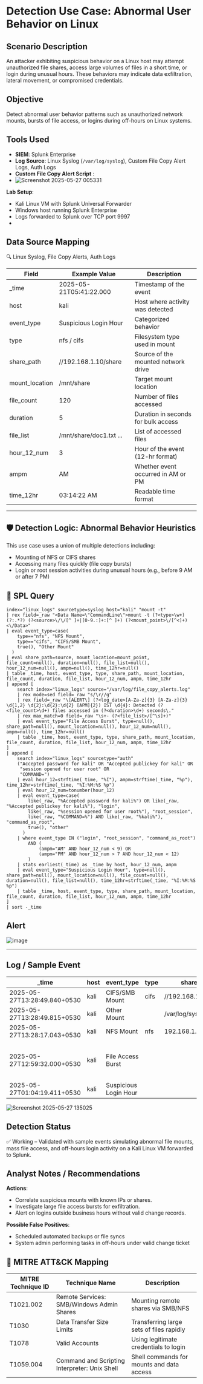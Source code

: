 
# Detection Use Case: Abnormal User Behavior on Linux

## Scenario Description
An attacker exhibiting suspicious behavior on a Linux host may attempt unauthorized file shares, access large volumes of files in a short time, or login during unusual hours. These behaviors may indicate data exfiltration, lateral movement, or compromised credentials.

## Objective
Detect abnormal user behavior patterns such as unauthorized network mounts, bursts of file access, or logins during off-hours on Linux systems.

## Tools Used
- **SIEM**: Splunk Enterprise  
- **Log Source**: Linux Syslog (`/var/log/syslog`), Custom File Copy Alert Logs, Auth Logs
- **Custom File Copy Alert Script** :
- ![Screenshot 2025-05-27 005331](https://github.com/user-attachments/assets/9ab4b8cd-c6a7-4438-ba0f-e82b2332bf73)


**Lab Setup**:
- Kali Linux VM with Splunk Universal Forwarder
- Windows host running Splunk Enterprise
- Logs forwarded to Splunk over TCP port 9997
- 

## Data Source Mapping
🔍 Linux Syslog, File Copy Alerts, Auth Logs

| Field | Example Value | Description |
|-------|----------------|-------------|
| _time | 2025-05-21T05:41:22.000 | Timestamp of the event |
| host | kali | Host where activity was detected |
| event_type | Suspicious Login Hour | Categorized behavior |
| type | nfs / cifs | Filesystem type used in mount |
| share_path | //192.168.1.10/share | Source of the mounted network drive |
| mount_location | /mnt/share | Target mount location |
| file_count | 120 | Number of files accessed |
| duration | 5 | Duration in seconds for bulk access |
| file_list | /mnt/share/doc1.txt ... | List of accessed files |
| hour_12_num | 3 | Hour of the event (12-hr format) |
| ampm | AM | Whether event occurred in AM or PM |
| time_12hr | 03:14:22 AM | Readable time format |

---

## 🛡️ Detection Logic: Abnormal Behavior Heuristics

This use case uses a union of multiple detections including:
- Mounting of NFS or CIFS shares
- Accessing many files quickly (file copy bursts)
- Login or root session activities during unusual hours (e.g., before 9 AM or after 7 PM)

## 🔎 SPL Query

```spl
index="linux_logs" sourcetype=syslog host="kali" "mount -t"
| rex field=_raw "<Data Name=\"CommandLine\">mount -t (?<type>\w+)(?:.*?) (?<source>\/\/[^ ]+|[0-9.:]+:[^ ]+) (?<mount_point>\/[^<]+)<\/Data>"
| eval event_type=case(
    type=="nfs", "NFS Mount",
    type=="cifs", "CIFS/SMB Mount",
    true(), "Other Mount"
  )
| eval share_path=source, mount_location=mount_point, file_count=null(), duration=null(), file_list=null(), hour_12_num=null(), ampm=null(), time_12hr=null()
| table _time, host, event_type, type, share_path, mount_location, file_count, duration, file_list, hour_12_num, ampm, time_12hr
| append [
    search index="linux_logs" source="/var/log/file_copy_alerts.log"
    | rex mode=sed field=_raw "s/\r//g"
    | rex field=_raw "\[ALERT\] (?<log_date>[A-Za-z]{3} [A-Za-z]{3} \d{1,2} \d{2}:\d{2}:\d{2} [APM]{2}) IST \d{4}: Detected (?<file_count>\d+) files accessed in (?<duration>\d+) seconds\."
    | rex max_match=0 field=_raw "\s+- (?<file_list>/[^\s]+)"
    | eval event_type="File Access Burst", type=null(), share_path=null(), mount_location=null(), hour_12_num=null(), ampm=null(), time_12hr=null()
    | table _time, host, event_type, type, share_path, mount_location, file_count, duration, file_list, hour_12_num, ampm, time_12hr
]
| append [
    search index="linux_logs" sourcetype="auth"
    ("Accepted password for kali" OR "Accepted publickey for kali" OR 
     "session opened for user root" OR 
     "COMMAND=")
    | eval hour_12=strftime(_time, "%I"), ampm=strftime(_time, "%p"), time_12hr=strftime(_time, "%I:%M:%S %p")
    | eval hour_12_num=tonumber(hour_12)
    | eval event_type=case(
        like(_raw, "%Accepted password for kali%") OR like(_raw, "%Accepted publickey for kali%"), "login",
        like(_raw, "%session opened for user root%"), "root_session",
        like(_raw, "%COMMAND=%") AND like(_raw, "%kali%"), "command_as_root",
        true(), "other"
      )
    | where event_type IN ("login", "root_session", "command_as_root")
        AND (
            (ampm="AM" AND hour_12_num < 9) OR
            (ampm="PM" AND hour_12_num > 7 AND hour_12_num < 12)
        )
    | stats earliest(_time) as _time by host, hour_12_num, ampm
    | eval event_type="Suspicious Login Hour", type=null(), share_path=null(), mount_location=null(), file_count=null(), duration=null(), file_list=null(), time_12hr=strftime(_time, "%I:%M:%S %p")
    | table _time, host, event_type, type, share_path, mount_location, file_count, duration, file_list, hour_12_num, ampm, time_12hr
]
| sort -_time
```
## Alert
![image](https://github.com/user-attachments/assets/5e889cc3-67e2-40a5-b6c8-36e10f28392c)


---
## Log / Sample Event

| _time                      | host | event_type              | type | share_path               | mount_location | file_count | duration | file_list                                                                                         | hour_12_num | ampm | time_12hr   |
|---------------------------|------|--------------------------|------|---------------------------|----------------|-------------|----------|---------------------------------------------------------------------------------------------------|--------------|------|-------------|
| 2025-05-27T13:28:49.840+0530 | kali | CIFS/SMB Mount           | cifs | //192.168.1.11/shared     | /mnt/share     |             |          |                                                                                                   |              |      |             |
| 2025-05-27T13:28:49.815+0530 | kali | Other Mount              |      | /var/log/syslog           |                |             |          |                                                                                                   |              |      |             |
| 2025-05-27T13:28:17.043+0530 | kali | NFS Mount                | nfs  | 192.168.1.11:/exports     | /mnt/nfs       |             |          |                                                                                                   |              |      |             |
| 2025-05-27T12:59:32.000+0530 | kali | File Access Burst        |      |                           |                | 101         | 10       | "/mnt/file100.txt<br>/mnt/file101.txt<br>/mnt/file10.txt<br>/mnt/file11.txt<br>/mnt/file12.txt" |              |      |             |
| 2025-05-27T01:04:19.411+0530 | kali | Suspicious Login Hour    |      |                           |                |             |          |                                                                                                   | 1            | AM   | 1:04:19 AM  |

![Screenshot 2025-05-27 135025](https://github.com/user-attachments/assets/db7ff4f4-d412-4266-a190-aba8f39fcf60)


## Detection Status
✅ Working – Validated with sample events simulating abnormal file mounts, mass file access, and off-hours login activity on a Kali Linux VM forwarded to Splunk.

## Analyst Notes / Recommendations

**Actions**:
- Correlate suspicious mounts with known IPs or shares.
- Investigate large file access bursts for exfiltration.
- Alert on logins outside business hours without valid change records.

**Possible False Positives**:
- Scheduled automated backups or file syncs
- System admin performing tasks in off-hours under valid change ticket

## 🔗 MITRE ATT&CK Mapping

| MITRE Technique ID | Technique Name | Description |
|--------------------|----------------|-------------|
| T1021.002 | Remote Services: SMB/Windows Admin Shares | Mounting remote shares via SMB/NFS |
| T1030 | Data Transfer Size Limits | Transferring large sets of files rapidly |
| T1078 | Valid Accounts | Using legitimate credentials to login |
| T1059.004 | Command and Scripting Interpreter: Unix Shell | Shell commands for mounts and data access |
